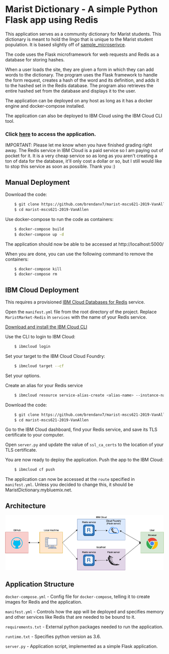 # Marist Dictionary - A simple Python Flask app using Redis
This application serves as a community dictionary for Marist students. This dictionary is meant to hold the lingo that is unique to the Marist student population. It is based slightly off of [sample_microserivce](https://github.com/jinho10/marist-mscs621-2019/tree/master/unit-4/sample-microservice).

The code uses the Flask microframework for web requests and Redis as a database for storing hashes.

When a user loads the site, they are given a form in which they can add words to the dictionary. The program uses the Flask framework to handle the form request, creates a hash of the word and its definition, and adds it to the hashed set in the Redis database. The program also retrieves the entire hashed set from the database and displays it to the user.

The application can be deployed on any host as long as it has a docker engine and docker-compose installed.

The application can also be deployed to IBM Cloud using the IBM Cloud CLI tool.

### Click [here](http://maristdictionary.mybluemix.net/) to access the application.
IMPORTANT: Please let me know when you have finished grading right away. The Redis service in IBM Cloud is a paid service so I am paying out of pocket for it. It is a very cheap service so as long as you aren't creating a ton of data for the database, it'll only cost a dollar or so, but I still would like to stop this service as soon as possible. Thank you :)

## Manual Deployment
Download the code:
```bash
    $ git clone https://github.com/brendanv7/marist-mscs621-2019-VanAllen.git
    $ cd marist-mscs621-2019-VanAllen
```
Use docker-compose to run the code as containers:
```bash
    $ docker-compose build
    $ docker-compose up -d
```
The application should now be able to be accessed at http://localhost:5000/ 

When you are done, you can use the following command to remove the containers:
```bash
    $ docker-compose kill
    $ docker-compose rm
```
    
## IBM Cloud Deployment
This requires a provisioned [IBM Cloud Databases for Redis](https://www.ibm.com/cloud/databases-for-redis) service.

Open the `manifest.yml` file from the root directory of the project. Replace `MaristMarket-Redis` in `services` with the name of your Redis service.

[Download and install the IBM Cloud CLI](https://cloud.ibm.com/docs/cli/reference/bluemix_cli?topic=cloud-cli-install-ibmcloud-cli)

Use the CLI to login to IBM Cloud:
```bash
    $ ibmcloud login
```

Set your target to the IBM Cloud Cloud Foundry:
```bash
    $ ibmcloud target --cf
```
Set your options.

Create an alias for your Redis service
```bash
    $ ibmcloud resource service-alias-create <alias-name> --instance-name <instance-name>
```

Download the code:
```bash
    $ git clone https://github.com/brendanv7/marist-mscs621-2019-VanAllen.git
    $ cd marist-mscs621-2019-VanAllen
```

Go to the IBM Cloud dashboard, find your Redis service, and save its TLS certificate to your computer.

Open `server.py` and update the value of `ssl_ca_certs` to the location of your TLS certificate.

You are now ready to deploy the application. Push the app to the IBM Cloud:
```bash
    $ ibmcloud cf push
```
The application can now be accessed at the `route` specified in `manifest.yml`. Unless you decided to change this, it should be MaristDictionary.mybluemix.net.

## Architecture
![diagram](https://github.com/brendanv7/marist-mscs621-2019-VanAllen/blob/master/static/images/diagram.png)

## Application Structure
`docker-compose.yml` - Config file for `docker-compose`, telling it to create images for Redis and the application.

`manifest.yml` - Controls how the app will be deployed and specifies memory and other services like Redis that are needed to be bound to it.

`requirements.txt` - External python packages needed to run the application.

`runtime.txt` - Specifies python version as 3.6.

`server.py` - Application script, implemented as a simple Flask application.
